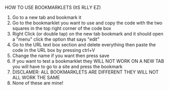 HOW TO USE BOOKMARKLETS (ItS RLLY EZ)

  1. Go to a new tab and bookmark it
  2. Go to the bookmarklet you want to use and copy the code with the two squares in the top right corner of the code box
  3. Right Click (or double tap) on the new tab bookmark and it should open a "menu" click the option that says "edit"
  4. Go to the URL text box section and delete everything then paste the code in the URL box by pressing ctrl+V
  5. Change the name if you want then press save
  6. If you want to test a bookmarklet they WILL NOT WORK ON A NEW TAB you will have to go to a site and press the bookmark
  7. DISCLAMER: ALL BOOKMARKLETS ARE DIFFERENT THEY WILL NOT ALL WORK THE SAME
  8. None of these are mine!
